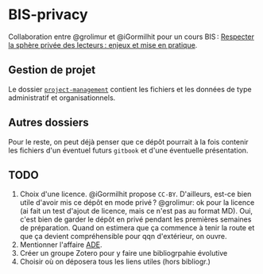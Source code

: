 # BIS-privacy

Collaboration entre @grolimur et @iGormilhit pour un cours BIS : [Respecter la sphère privée des lecteurs : enjeux et mise en pratique](http://www.bis.ch/fr/formation-continue/agenda/kursdetail/respecter-la-sphere-privee-des-lecteurs-enjeux-et-mise-en-pratique.html "Descriptif du cours sur le site de BIS").

## Gestion de projet

Le dossier [`project-management`](project-management/) contient les fichiers et les données de type administratif et organisationnels.

## Autres dossiers

Pour le reste, on peut déjà penser que ce dépôt pourrait à la fois contenir les fichiers d'un éventuel futurs `gitbook` et d'une éventuelle présentation.

## TODO

1. Choix d'une licence. @iGormilhit propose `CC-BY`. D'ailleurs, est-ce bien utile d'avoir mis ce dépôt en mode privé ? @grolimur: ok pour la licence (ai fait un test d'ajout de licence, mais ce n'est pas au format MD). Oui, c'est bien de garder le dépôt en privé pendant les premières semaines de préparation. Quand on estimera que ça commence à tenir la route et que ça devient compréhensible pour qqn d'extérieur, on ouvre.
2. Mentionner l'affaire [ADE](https://id-libre.org/shaarli/?aUbIGw).
3. Créer un groupe Zotero pour y faire une bibliogrpahie évolutive
4. Choisir où on déposera tous les liens utiles (hors bibliogr.)

